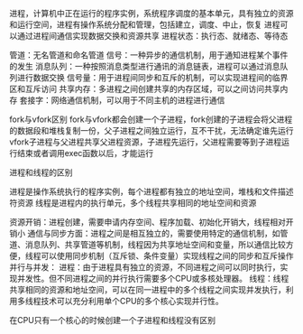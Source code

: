 进程，计算机中正在运行的程序实例，系统程序调度的基本单元，具有独立的资源和运行空间，进程有操作系统分配和管理，包括建立，调度、中止，恢复
进程可以通过进程间通信实现数据交换和资源共享
进程状态：执行态、就绪态、等待态

管道：无名管道和命名管道
信号：一种异步的通信机制，用于通知进程某个事件的发生
消息队列：一种按照消息类型进行通讯的消息链表，进程可以通过消息队列进行数据交换
信号量：用于进程间同步和互斥的机制，可以实现进程间的临界区和互斥访问
共享内存：多进程之间创建共享的内存区域，可以之间访问共享内存
套接字：网络通信机制，可以用于不同主机的进程进行通信

fork与vfork区别
fork与vfork都会创建一个子进程，fork创建的子进程会将父进程的数据段和堆栈复制一份，父子进程之间独立运行，互不干扰，无法确定谁先运行
vfork子进程与父进程共享父进程资源，子进程先运行，父进程需要等到子进程运行结束或者调用exec函数以后，才能运行

进程和线程的区别

进程是操作系统执行的程序实例，每个进程都有独立的地址空间，堆栈和文件描述符资源
线程是进程内的执行单元，多个线程共享相同的地址空间和资源

资源开销：进程创建，需要申请内存空间、程序加载、初始化开销大，线程相对开销小
通信与同步方面：进程之间是相互独立的，需要使用特定的通信机制，如管道、消息队列、共享管道等机制，线程因为共享地址空间和变量，所以通信比较方便，线程可以使用同步机制（互斥锁、条件变量）实现线程之间的同步和互斥操作
并行与并发：
进程：由于进程具有独立的资源，不同进程之间可以同时执行，实现并发性。但不同进程之间的并行执行需要多个CPU或多核处理器。
线程：线程共享相同的资源和地址空间，可以在同一进程中的多个线程之间实现并发执行，利用多线程技术可以充分利用单个CPU的多个核心实现并行性。

在CPU只有一个核心的时候创建一个子进程和线程没有区别


